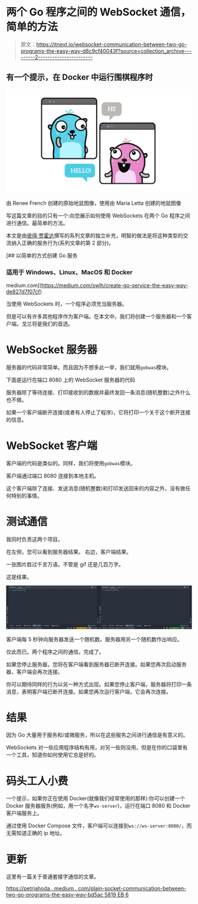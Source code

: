# 两个 Go 程序之间的 WebSocket 通信，简单的方法

> 原文：<https://itnext.io/websocket-communication-between-two-go-programs-the-easy-way-d8c9cf40043f?source=collection_archive---------2----------------------->

## 有一个提示，在 Docker 中运行围棋程序时

![](img/aa422e05879a14540fef7cd2232ed742.png)

由 Renee French 创建的原始地鼠图像，使用由 Maria Letta 创建的地鼠图像

写这篇文章的目的只有一个:向您展示如何使用 WebSockets 在两个 Go 程序之间进行通信。最简单的方法。

本文是由[彼得·贾霍达](https://medium.com/u/6f72c855da06?source=post_page-----d8c9cf40043f--------------------------------)撰写的系列文章的独立补充，明智的做法是将这种类型的交流纳入正确的服务行为(系列文章的第 2 部分)。

[](https://medium.com/swlh/create-go-service-the-easy-way-de827d7f07cf) [## 以简单的方式创建 Go 服务

### 适用于 Windows、Linux、MacOS 和 Docker

medium.com](https://medium.com/swlh/create-go-service-the-easy-way-de827d7f07cf) 

当使用 WebSockets 时，一个程序必须充当服务器。

但是可以有许多其他程序作为客户端。在本文中，我们将创建一个服务器和一个客户端。戈兰将是我们的首选。

# WebSocket 服务器

服务器的代码非常简单。而且因为不想多此一举，我们就用`gobwas`模块。

下面是运行在端口 8080 上的 WebSocket 服务器的代码

服务器除了等待连接、打印接收到的数据并最终发回一条消息(随机整数)之外什么也不做。

如果一个客户端断开连接(或者有人停止了程序)，它将打印一个关于这个断开连接的信息。

# WebSocket 客户端

客户端的代码是类似的。同样，我们将使用`gobwas`模块。

客户端通过端口 8080 连接到本地主机。

这个客户端除了连接、发送消息(随机整数)和打印发送回来的内容之外，没有做任何特别的事情。

# 测试通信

我同时负责这两个项目。

在左侧，您可以看到服务器结果。
右边，客户端结果。

一张图片胜过千言万语。不管是 gif 还是几百万字。

这是结果。

![](img/6bc5cf45b820adefe70b1f6337f6050d.png)

客户端每 5 秒钟向服务器发送一个随机数。服务器用另一个随机数作出响应。

仅此而已。两个程序之间的通信。完成了。

如果您停止服务器，您将在客户端看到服务器已断开连接。如果您再次启动服务器，客户端会再次连接。

你可以期待同样的行为以另一种方式出现。如果您停止客户端，服务器将打印一条消息，表明客户端已断开连接。如果您再次运行客户端，它会再次连接。

# 结果

因为 Go 大量用于服务和/或微服务，所以在这些服务之间进行通信是有意义的。

WebSockets 对一些应用程序结构有用，对另一些则没用，但是在你的口袋里有一个工具，知道你如何使用它总是好的。

# 码头工人小费

一个提示，如果你正在使用 Docker(就像我们经常使用的那样):你可以创建一个 Docker 服务器服务(例如，用一个名字`ws-server`)，运行在端口 8080 和 Docker 客户端服务上。

通过使用 Docker Compose 文件，客户端可以连接到`ws://ws-server:8080/`，而无需知道正确的 ip 地址。

# 更新

这里有一篇关于普通套接字通信的文章。

[https://petrjahoda . medium . com/plain-socket-communication-between-two-go-programs-the-easy-way-bd5ac 5819 EB 6](https://petrjahoda.medium.com/plain-socket-communication-between-two-go-programs-the-easy-way-bd5ac5819eb6)